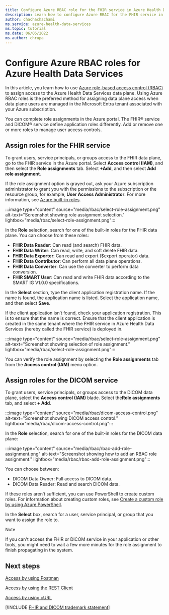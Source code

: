 ```yaml
---
title: Configure Azure RBAC role for the FHIR service in Azure Health Data Services
description: Learn how to configure Azure RBAC for the FHIR service in Azure Health Data Services. Assign roles, manage access, and safeguard your data plane.
author: chachachachami
ms.service: azure-health-data-services
ms.topic: tutorial
ms.date: 06/06/2022
ms.author: chrupa
--- 
```

# Configure Azure RBAC roles for Azure Health Data Services

In this article, you learn how to use [Azure role-based access control (RBAC)](../role-based-access-control/index.yml) to assign access to the Azure Health Data Services data plane. Using Azure RBAC roles is the preferred method for assigning data plane access when data plane users are managed in the Microsoft Entra tenant associated with your Azure subscription.

You can complete role assignments in the Azure portal. The FHIR&reg; service and DICOM&reg; service define application roles differently. Add or remove one or more roles to manage user access controls.

## Assign roles for the FHIR service

To grant users, service principals, or groups access to the FHIR data plane, go to the FHIR service in the Azure portal. Select **Access control (IAM)**, and then select the **Role assignments** tab. Select **+Add**, and then select **Add role assignment**.

If the role assignment option is grayed out, ask your Azure subscription administrator to grant you with the permissions to the subscription or the resource group, for example, **User Access Administrator**. For more information, see [Azure built-in roles](../role-based-access-control/built-in-roles.md).

:::image type="content" source="media/rbac/select-role-assignment.png" alt-text="Screenshot showing role assignment selection." lightbox="media/rbac/select-role-assignment.png":::

In the **Role** selection, search for one of the built-in roles for the FHIR data plane. You can choose from these roles:

* **FHIR Data Reader**: Can read (and search) FHIR data.
* **FHIR Data Writer**: Can read, write, and soft delete FHIR data.
* **FHIR Data Exporter**: Can read and export ($export operator) data.
* **FHIR Data Contributor**: Can perform all data plane operations.
* **FHIR Data Converter**: Can use the converter to perform data conversion.
* **FHIR SMART User**: Can read and write FHIR data according to the SMART IG V1.0.0 specifications.

In the **Select** section, type the client application registration name. If the name is found, the application name is listed. Select the application name, and then select **Save**.

If the client application isn’t found, check your application registration. This is to ensure that the name is correct. Ensure that the client application is created in the same tenant where the FHIR service in Azure Health Data Services (hereby called the FHIR service) is deployed in.

:::image type="content" source="media/rbac/select-role-assignment.png" alt-text="Screenshot showing selection of role assignment." lightbox="media/rbac/select-role-assignment.png":::

You can verify the role assignment by selecting the **Role assignments** tab from the **Access control (IAM)** menu option.

## Assign roles for the DICOM service

To grant users, service principals, or groups access to the DICOM data plane, select the **Access control (IAM)** blade. Select the**Role assignments** tab, and select **+ Add**.

:::image type="content" source="media/rbac/dicom-access-control.png" alt-text="Screenshot showing DICOM access control." lightbox="media/rbac/dicom-access-control.png":::

In the **Role** selection, search for one of the built-in roles for the DICOM data plane:

:::image type="content" source="media/rbac/rbac-add-role-assignment.png" alt-text="Screenshot showing how to add an RBAC role assignment." lightbox="media/rbac/rbac-add-role-assignment.png":::

You can choose between:

* DICOM Data Owner:  Full access to DICOM data.
* DICOM Data Reader: Read and search DICOM data.

If these roles aren’t sufficient, you can use PowerShell to create custom roles. For information about creating custom roles, see [Create a custom role by using Azure PowerShell](../role-based-access-control/custom-roles-powershell.md).

In the **Select** box, search for a user, service principal, or group that you want to assign the role to.

> [!NOTE]
> If you can't access the FHIR or DICOM service in your application or other tools, you might need to wait a few more minutes for the role assignment to finish propagating in the system.

## Next steps

[Access by using Postman](./fhir/use-postman.md)

[Access by using the REST Client](./fhir/using-rest-client.md)

[Access by using cURL](./fhir/using-curl.md)

[!INCLUDE [FHIR and DICOM trademark statement](./includes/healthcare-apis-fhir-dicom-trademark.md)]

